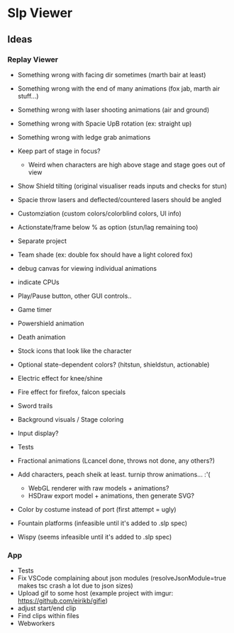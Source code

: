 # Slp Viewer

## Ideas

### Replay Viewer

- Something wrong with facing dir sometimes (marth bair at least)
- Something wrong with the end of many animations (fox jab, marth air stuff...)
- Something wrong with laser shooting animations (air and ground)
- Something wrong with Spacie UpB rotation (ex: straight up)
- Something wrong with ledge grab animations
- Keep part of stage in focus?
  - Weird when characters are high above stage and stage goes out of view
- Show Shield tilting (original visualiser reads inputs and checks for stun)
- Spacie throw lasers and deflected/countered lasers should be angled
- Customziation (custom colors/colorblind colors, UI info)
- Actionstate/frame below % as option (stun/lag remaining too)
- Separate project
- Team shade (ex: double fox should have a light colored fox)
- debug canvas for viewing individual animations
- indicate CPUs
- Play/Pause button, other GUI controls..
- Game timer
- Powershield animation
- Death animation
- Stock icons that look like the character
- Optional state-dependent colors? (hitstun, shieldstun, actionable)
- Electric effect for knee/shine
- Fire effect for firefox, falcon specials
- Sword trails
- Background visuals / Stage coloring
- Input display?
- Tests

- Fractional animations (Lcancel done, throws not done, any others?)
- Add characters, peach sheik at least. turnip throw animations... :'(
  - WebGL renderer with raw models + animations?
  - HSDraw export model + animations, then generate SVG?
- Color by costume instead of port (first attempt = ugly)
- Fountain platforms (infeasible until it's added to .slp spec)
- Wispy (seems infeasible until it's added to .slp spec)

### App

- Tests
- Fix VSCode complaining about json modules (resolveJsonModule=true makes
  tsc crash a lot due to json sizes)
- Upload gif to some host (example project with imgur: https://github.com/eirikb/gifie)
- adjust start/end clip
- Find clips within files
- Webworkers
